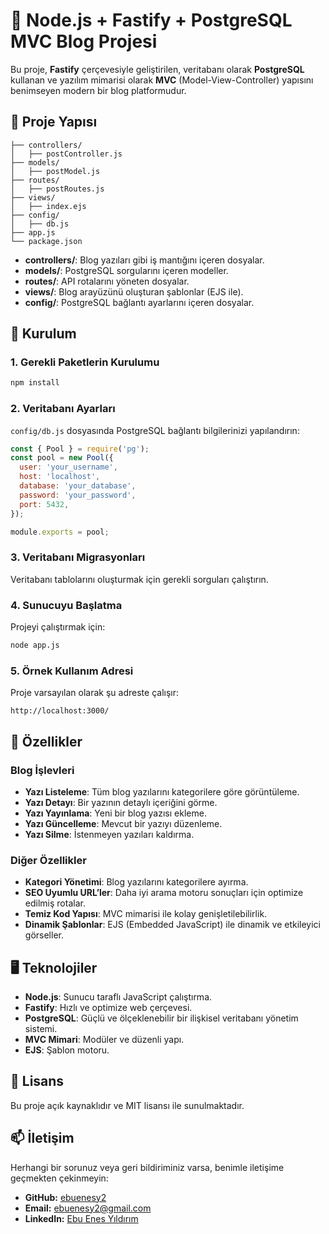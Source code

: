 

# 📝 Node.js + Fastify + PostgreSQL MVC Blog Projesi

Bu proje, **Fastify** çerçevesiyle geliştirilen, veritabanı olarak **PostgreSQL** kullanan ve yazılım mimarisi olarak **MVC** (Model-View-Controller) yapısını benimseyen modern bir blog platformudur.

## 📂 Proje Yapısı

```plaintext
├── controllers/
│   ├── postController.js
├── models/
│   ├── postModel.js
├── routes/
│   ├── postRoutes.js
├── views/
│   ├── index.ejs
├── config/
│   ├── db.js
├── app.js
└── package.json
```

- **controllers/**: Blog yazıları gibi iş mantığını içeren dosyalar.
- **models/**: PostgreSQL sorgularını içeren modeller.
- **routes/**: API rotalarını yöneten dosyalar.
- **views/**: Blog arayüzünü oluşturan şablonlar (EJS ile).
- **config/**: PostgreSQL bağlantı ayarlarını içeren dosyalar.

## 🔧 Kurulum

### 1. Gerekli Paketlerin Kurulumu
```bash
npm install
```

### 2. Veritabanı Ayarları
`config/db.js` dosyasında PostgreSQL bağlantı bilgilerinizi yapılandırın:
```javascript
const { Pool } = require('pg');
const pool = new Pool({
  user: 'your_username',
  host: 'localhost',
  database: 'your_database',
  password: 'your_password',
  port: 5432,
});

module.exports = pool;
```

### 3. Veritabanı Migrasyonları
Veritabanı tablolarını oluşturmak için gerekli sorguları çalıştırın.

### 4. Sunucuyu Başlatma
Projeyi çalıştırmak için:
```bash
node app.js
```

### 5. Örnek Kullanım Adresi
Proje varsayılan olarak şu adreste çalışır:
```
http://localhost:3000/
```

## 🎯 Özellikler

### Blog İşlevleri
- **Yazı Listeleme**: Tüm blog yazılarını kategorilere göre görüntüleme.
- **Yazı Detayı**: Bir yazının detaylı içeriğini görme.
- **Yazı Yayınlama**: Yeni bir blog yazısı ekleme.
- **Yazı Güncelleme**: Mevcut bir yazıyı düzenleme.
- **Yazı Silme**: İstenmeyen yazıları kaldırma.

### Diğer Özellikler
- **Kategori Yönetimi**: Blog yazılarını kategorilere ayırma.
- **SEO Uyumlu URL’ler**: Daha iyi arama motoru sonuçları için optimize edilmiş rotalar.
- **Temiz Kod Yapısı**: MVC mimarisi ile kolay genişletilebilirlik.
- **Dinamik Şablonlar**: EJS (Embedded JavaScript) ile dinamik ve etkileyici görseller.

## 🖥️ Teknolojiler

- **Node.js**: Sunucu taraflı JavaScript çalıştırma.
- **Fastify**: Hızlı ve optimize web çerçevesi.
- **PostgreSQL**: Güçlü ve ölçeklenebilir bir ilişkisel veritabanı yönetim sistemi.
- **MVC Mimari**: Modüler ve düzenli yapı.
- **EJS**: Şablon motoru.

## 📄 Lisans
Bu proje açık kaynaklıdır ve MIT lisansı ile sunulmaktadır.

## 📫 İletişim

Herhangi bir sorunuz veya geri bildiriminiz varsa, benimle iletişime geçmekten çekinmeyin:

- **GitHub:** [ebuenesy2](https://github.com/ebuenesy2)  
- **Email:** ebuenesy2@gmail.com  
- **LinkedIn:** [Ebu Enes Yıldırım](https://www.linkedin.com/in/ebuenesyildirim/)

